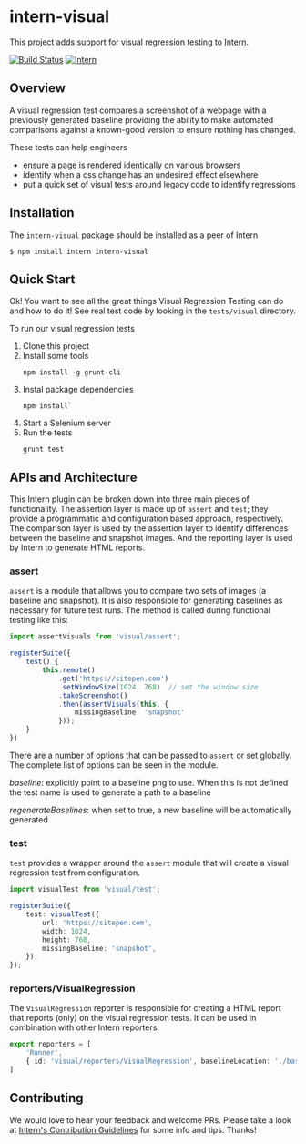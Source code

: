 # intern-visual

This project adds support for visual regression testing to [Intern](https://theintern.io).

<!-- start-github-only -->
[![Build Status](https://travis-ci.org/theintern/intern-visual.svg?branch=master)](https://travis-ci.org/theintern/intern-visual)<!-- end-github-only --> [![Intern](http://theintern.github.io/images/intern-v3.svg)](https://github.com/theintern/intern/tree/3.4/)

## Overview

A visual regression test compares a screenshot of a webpage with a previously generated baseline providing the ability
to make automated comparisons against a known-good version to ensure nothing has changed.

These tests can help engineers

* ensure a page is rendered identically on various browsers
* identify when a css change has an undesired effect elsewhere
* put a quick set of visual tests around legacy code to identify regressions 

## Installation

The `intern-visual` package should be installed as a peer of Intern

```
$ npm install intern intern-visual
```

## Quick Start

Ok! You want to see all the great things Visual Regression Testing can do and how to do it! See real test code by
looking in the `tests/visual` directory.

To run our visual regression tests

1. Clone this project
1. Install some tools
   ```
   npm install -g grunt-cli
   ```
1. Instal package dependencies
   ```
   npm install`
   ```
1. Start a Selenium server
1. Run the tests
   ```
   grunt test
   ```

## APIs and Architecture

This Intern plugin can be broken down into three main pieces of functionality. The assertion layer is made up of
`assert` and `test`; they provide a programmatic and configuration based approach, respectively. The comparison layer
is used by the assertion layer to identify differences between the baseline and snapshot images. And the reporting
layer is used by Intern to generate HTML reports.

### assert

`assert` is a module that allows you to compare two sets of images (a baseline and snapshot). It is also responsible
for generating baselines as necessary for future test runs. The method is called during functional testing like this:

```typescript
import assertVisuals from 'visual/assert';

registerSuite({
    test() {
        this.remote()
            .get('https://sitepen.com')
            .setWindowSize(1024, 768)  // set the window size
            .takeScreenshot()
            .then(assertVisuals(this, {
                missingBaseline: 'snapshot'
            }));
    }
})
```

There are a number of options that can be passed to `assert` or set globally. The complete list of options can be 
seen in the module.

*baseline*: explicitly point to a baseline png to use. When this is not defined the test name is used to generate
 a path to a baseline
 
*regenerateBaselines*: when set to true, a new baseline will be automatically generated


### test

`test` provides a wrapper around the `assert` module that will create a visual regression test from configuration.

```typescript
import visualTest from 'visual/test';

registerSuite({
	test: visualTest({
		url: 'https://sitepen.com',
		width: 1024,
		height: 768,
		missingBaseline: 'snapshot',
	});
});
```

### reporters/VisualRegression

The `VisualRegression` reporter is responsible for creating a HTML report that reports (only) on the visual
regression tests. It can be used in combination with other Intern reporters.

```typescript
export reporters = [
    'Runner',
    { id: 'visual/reporters/VisualRegression', baselineLocation: './baselines', reportLocation: './reports' }
]
```

## Contributing

We would love to hear your feedback and welcome PRs. Please take a look at 
 [Intern's Contribution Guidelines](https://github.com/theintern/intern/blob/master/CONTRIBUTING.md) for some info
 and tips. Thanks!
